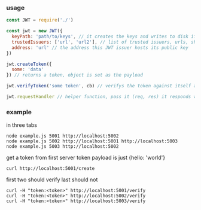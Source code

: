 ### usage

```javascript
const JWT = require('./')

const jwt = new JWT({
  keyPath: 'path/to/keys', // it creates the keys and writes to disk if they don't exist
  trustedIssuers: ['url', 'url2'], // list of trusted issuers, urls, should return public key with GET '/'
  address: 'url' // the address this JWT issuer hosts its public key
})

jwt.createToken({
  some: 'data'
}) // returns a token, object is set as the payload

jwt.verifyToken('some token', cb) // verifys the token against itself and all trusted issuers, cb(err, valid)

jwt.requestHandler // helper function, pass it (req, res) it responds with public key
```

### example

in three tabs

```
node example.js 5001 http://localhost:5002
node example.js 5002 http://localhost:5001 http://localhost:5003
node example.js 5003 http://localhost:5002
```

get a token from first server
token payload is just {hello: 'world'}

```
curl http://localhost:5001/create
```

first two should verify
last should not
```
curl -H "token:<token>" http://localhost:5001/verify
curl -H "token:<token>" http://localhost:5002/verify
curl -H "token:<token>" http://localhost:5003/verify
```

